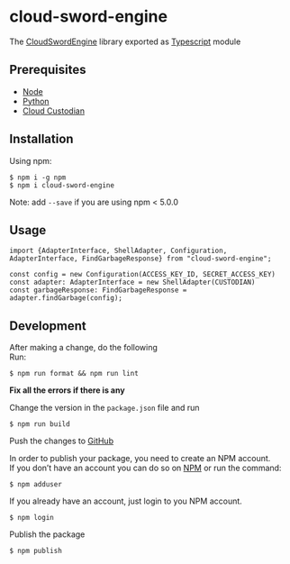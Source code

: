 cloud-sword-engine
=============
The [CloudSwordEngine](https://github.com/sergeymirzoyan1991/cloud-sword-engine) library exported as [Typescript](https://www.typescriptlang.org/) module

## Prerequisites
* [Node](https://nodejs.org/)
* [Python](https://www.python.org/)
* [Cloud Custodian](https://cloudcustodian.io/)

## Installation
Using npm:
```shell
$ npm i -g npm
$ npm i cloud-sword-engine
```
Note: add `--save` if you are using npm < 5.0.0
## Usage
```shell
import {AdapterInterface, ShellAdapter, Configuration, AdapterInterface, FindGarbageResponse} from "cloud-sword-engine";

const config = new Configuration(ACCESS_KEY_ID, SECRET_ACCESS_KEY)
const adapter: AdapterInterface = new ShellAdapter(CUSTODIAN)
const garbageResponse: FindGarbageResponse = adapter.findGarbage(config);
```

## Development
After making a change, do the following  
Run:
```shell
$ npm run format && npm run lint
```
**Fix all the errors if there is any**  

Change the version in the `package.json` file and run  
```shell
$ npm run build
```
Push the changes to [GitHub](https://github.com/sergeymirzoyan1991/cloud-sword-engine)  

In order to publish your package, you need to create an NPM account.  
If you don’t have an account you can do so on [NPM](https://www.npmjs.com/signup) or run the command:
```shell
$ npm adduser
```

If you already have an account, just login to you NPM account.
```shell
$ npm login
```
Publish the package
```shell
$ npm publish
```
